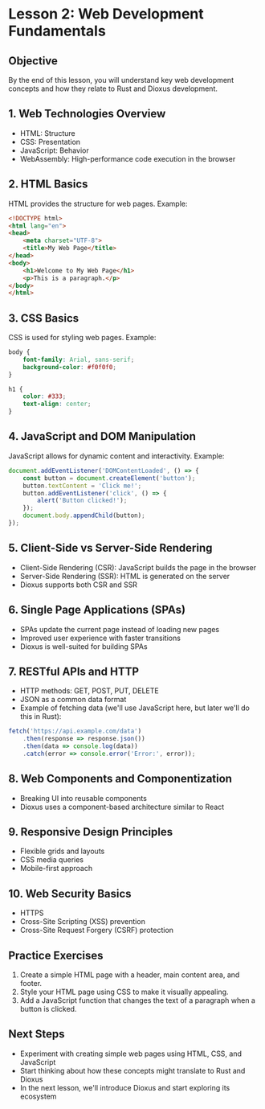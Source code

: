 # Lesson 2: Web Development Fundamentals

## Objective
By the end of this lesson, you will understand key web development concepts and how they relate to Rust and Dioxus development.

## 1. Web Technologies Overview
- HTML: Structure
- CSS: Presentation
- JavaScript: Behavior
- WebAssembly: High-performance code execution in the browser

## 2. HTML Basics
HTML provides the structure for web pages. Example:

```html
<!DOCTYPE html>
<html lang="en">
<head>
    <meta charset="UTF-8">
    <title>My Web Page</title>
</head>
<body>
    <h1>Welcome to My Web Page</h1>
    <p>This is a paragraph.</p>
</body>
</html>
```

## 3. CSS Basics
CSS is used for styling web pages. Example:

```css
body {
    font-family: Arial, sans-serif;
    background-color: #f0f0f0;
}

h1 {
    color: #333;
    text-align: center;
}
```

## 4. JavaScript and DOM Manipulation
JavaScript allows for dynamic content and interactivity. Example:

```javascript
document.addEventListener('DOMContentLoaded', () => {
    const button = document.createElement('button');
    button.textContent = 'Click me!';
    button.addEventListener('click', () => {
        alert('Button clicked!');
    });
    document.body.appendChild(button);
});
```

## 5. Client-Side vs Server-Side Rendering
- Client-Side Rendering (CSR): JavaScript builds the page in the browser
- Server-Side Rendering (SSR): HTML is generated on the server
- Dioxus supports both CSR and SSR

## 6. Single Page Applications (SPAs)
- SPAs update the current page instead of loading new pages
- Improved user experience with faster transitions
- Dioxus is well-suited for building SPAs

## 7. RESTful APIs and HTTP
- HTTP methods: GET, POST, PUT, DELETE
- JSON as a common data format
- Example of fetching data (we'll use JavaScript here, but later we'll do this in Rust):

```javascript
fetch('https://api.example.com/data')
    .then(response => response.json())
    .then(data => console.log(data))
    .catch(error => console.error('Error:', error));
```

## 8. Web Components and Componentization
- Breaking UI into reusable components
- Dioxus uses a component-based architecture similar to React

## 9. Responsive Design Principles
- Flexible grids and layouts
- CSS media queries
- Mobile-first approach

## 10. Web Security Basics
- HTTPS
- Cross-Site Scripting (XSS) prevention
- Cross-Site Request Forgery (CSRF) protection

## Practice Exercises
1. Create a simple HTML page with a header, main content area, and footer.
2. Style your HTML page using CSS to make it visually appealing.
3. Add a JavaScript function that changes the text of a paragraph when a button is clicked.

## Next Steps
- Experiment with creating simple web pages using HTML, CSS, and JavaScript
- Start thinking about how these concepts might translate to Rust and Dioxus
- In the next lesson, we'll introduce Dioxus and start exploring its ecosystem
